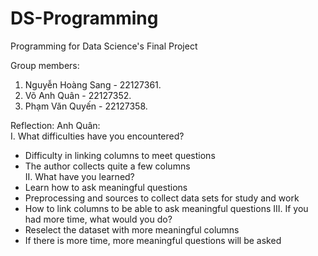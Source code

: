 # DS-Programming
Programming for Data Science's Final Project

Group members:
1. Nguyễn Hoàng Sang - 22127361.
2. Võ Anh Quân - 22127352.
3. Phạm Văn Quyến - 22127358.

Reflection:
Anh Quân:  
I. What difficulties have you encountered?
- Difficulty in linking columns to meet questions
- The author collects quite a few columns  
II. What have you learned?
- Learn how to ask meaningful questions
- Preprocessing and sources to collect data sets for study and work
- How to link columns to be able to ask meaningful questions
III. If you had more time, what would you do?
- Reselect the dataset with more meaningful columns
- If there is more time, more meaningful questions will be asked
